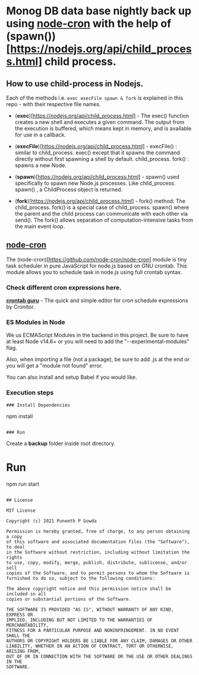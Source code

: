 # Monog DB data base nightly back up using [node-cron](https://www.npmjs.com/package/node-cron) with the help of (spawn())[https://nodejs.org/api/child_process.html] child process.

## How to use **child-process** in Nodejs.

Each of the methods i.e. `exec execFile spawn & fork` is explained in this repo - with their respective file names.

- (**exec**)[https://nodejs.org/api/child_process.html] - The exec() function creates a new shell and executes a given command. The output from the execution is buffered, which means kept in memory, and is available for use in a callback.

- (**execFile**)[https://nodejs.org/api/child_process.html] - execFile() : similar to child_process. exec() except that it spawns the command directly without first spawning a shell by default. child_process. fork() : spawns a new Node.

- (**spawn**)[https://nodejs.org/api/child_process.html] - spawn() used specifically to spawn new Node.js processes. Like child_process.​spawn() , a ChildProcess object is returned.

- (**fork**)[https://nodejs.org/api/child_process.html] - fork() method: The child_process. fork() is a special case of child_process. spawn() where the parent and the child process can communicate with each other via send(). The fork() allows separation of computation-intensive tasks from the main event loop.

## [node-cron](https://github.com/node-cron/node-cron)

The (node-cron)[https://github.com/node-cron/node-cron] module is tiny task scheduler in pure JavaScript for node.js based on GNU crontab. This module allows you to schedule task in node.js using full crontab syntax.

### Check different cron expressions here.

[**crontab guru**](https://crontab.guru/) - The quick and simple editor for cron schedule expressions by Cronitor.

### ES Modules in Node

We us ECMAScript Modules in the backend in this project. Be sure to have at least Node v14.6+ or you will need to add the "--experimental-modules" flag.

Also, when importing a file (not a package), be sure to add .js at the end or you will get a "module not found" error.

You can also install and setup Babel if you would like.

### Execution steps

```
### Install Dependencies
```

npm install

```

### Run
```

Create a **backup** folder inside root directory.

# Run

npm run start

```

## License

MIT License

Copyright (c) 2021 Puneeth P Gowda

Permission is hereby granted, free of charge, to any person obtaining a copy
of this software and associated documentation files (the "Software"), to deal
in the Software without restriction, including without limitation the rights
to use, copy, modify, merge, publish, distribute, sublicense, and/or sell
copies of the Software, and to permit persons to whom the Software is
furnished to do so, subject to the following conditions:

The above copyright notice and this permission notice shall be included in all
copies or substantial portions of the Software.

THE SOFTWARE IS PROVIDED "AS IS", WITHOUT WARRANTY OF ANY KIND, EXPRESS OR
IMPLIED, INCLUDING BUT NOT LIMITED TO THE WARRANTIES OF MERCHANTABILITY,
FITNESS FOR A PARTICULAR PURPOSE AND NONINFRINGEMENT. IN NO EVENT SHALL THE
AUTHORS OR COPYRIGHT HOLDERS BE LIABLE FOR ANY CLAIM, DAMAGES OR OTHER
LIABILITY, WHETHER IN AN ACTION OF CONTRACT, TORT OR OTHERWISE, ARISING FROM,
OUT OF OR IN CONNECTION WITH THE SOFTWARE OR THE USE OR OTHER DEALINGS IN THE
SOFTWARE.
```
